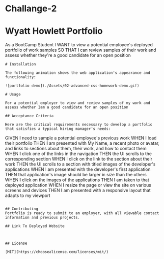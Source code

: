 # Challange-2


# Wyatt Howlett Portfolio

As a BootCamp Student
I WANT to view a potential employee's deployed portfolio of work samples
SO THAT I can review samples of their work and assess whether they're a good candidate for an open position
```
# Installation

The following animation shows the web application's appearance and functionality:

![portfolio demo](./Assets/02-advanced-css-homework-demo.gif)

# Usage

For a potential employer to view and review samples of my work and assess whether Iam a good candidate for an open position

## Acceptance Criteria

Here are the critical requirements necessary to develop a portfolio that satisfies a typical hiring manager’s needs:

```
GIVEN I need to sample a potential employee's previous work
WHEN I load their portfolio 
THEN I am presented with My Name, a recent photo or avatar, and links to sections about them, their work, and how to contact them 
WHEN I click one of the links in the navigation
THEN the UI scrolls to the corresponding section
WHEN I click on the link to the section about their work
THEN the UI scrolls to a section with titled images of the developer's applications
WHEN I am presented with the developer's first application
THEN that application's image should be larger in size than the others
WHEN I click on the images of the applications
THEN I am taken to that deployed application
WHEN I resize the page or view the site on various screens and devices
THEN I am presented with a responsive layout that adapts to my viewport
```

## Contributing
Portfolio is ready to submit to an employer, with all viewable contact information and previous projects.

## Link To Deployed Website



## License

[MIT](https://choosealicense.com/licenses/mit/)